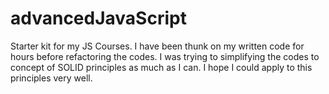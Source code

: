 # advancedJavaScript
Starter kit for my JS Courses.
I have been thunk on my written code for hours before refactoring the codes. I was trying to simplifying the codes to concept of SOLID principles	as much as I can. I hope I could apply to this principles very well.

